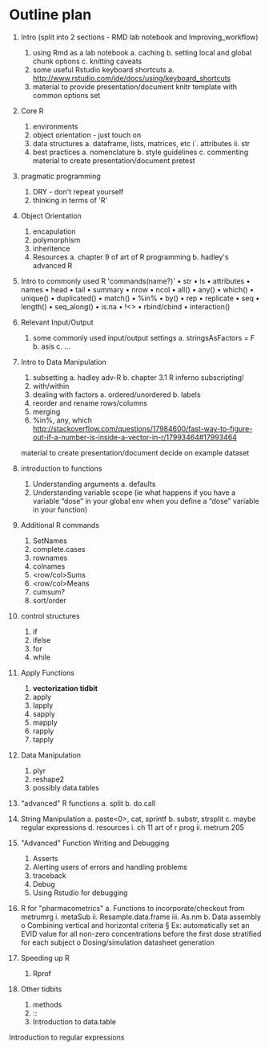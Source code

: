 Outline plan
========================================

1. Intro (split into 2 sections - RMD lab notebook and Improving_workflow)
	1. using Rmd as a lab notebook
		a. caching
		b. setting local and global chunk options
		c. knitting caveats
	2. some useful Rstudio keyboard shortcuts
		a. http://www.rstudio.com/ide/docs/using/keyboard_shortcuts
	3. material to provide
		presentation/document
		knitr template with common options set
		
2. Core R
	1. environments
	2. object orientation - just touch on
	3. data structures
		a. dataframe, lists, matrices, etc
			i`. attributes
			ii. str
	4. best practices
		a. nomenclature
		b. style guidelines
		c. commenting
material to create
		presentation/document
		pretest

3. pragmatic programming
	1. DRY - don't repeat yourself
	2. thinking in terms of 'R'

4. Object Orientation
	1. encapulation
	2. polymorphism
	3. inheritence
	4. Resources
		a. chapter 9 of art of R programming
		b. hadley's advanced R

5. Intro to commonly used R 'commands(name?)'
	• str
	• ls
	• attributes
	• names
	• head
	• tail
	• summary
	• nrow
	• ncol
	• all()
	• any()
	• which()
	• unique()
	• duplicated()
	• match()
	• %in%
	• by()
	• rep
	• replicate
	• seq
	• length()
	• seq_along()
	• is.na
	• !<>
	• rbind/cbind
	• interaction()

6. Relevant Input/Output
	1. some commonly used input/output settings
		a. stringsAsFactors = F
		b. asis
		c. …
		
7. Intro to Data Manipulation
	1. subsetting
		a. hadley adv-R
		b. chapter 3.1 R inferno subscripting!
	2. with/within
	3. dealing with factors
		a. ordered/unordered
		b. labels
	4. reorder and rename rows/columns
	5. merging 
	6. %in%, any, which http://stackoverflow.com/questions/17984600/fast-way-to-figure-out-if-a-number-is-inside-a-vector-in-r/17993464#17993464
	
	material to create
		presentation/document
		decide on example dataset

		
8. introduction to functions
	1. Understanding arguments
		a. defaults
	2. Understanding variable scope (ie what happens if you have a variable “dose” in your global env when you define a “dose” variable in your function)
	
9. Additional R commands
	1. SetNames
	2. complete.cases
	3. rownames
	4. colnames
	5. <row/col>Sums
	6. <row/col>Means
	7. cumsum?
	8. sort/order
		
	

10. control structures
	1. if
	2. ifelse
	3. for 
	4. while
	
11. Apply Functions
	1. **vectorization tidbit**
	2. apply
	3. lapply
	4. sapply
	5. mapply
	6. rapply
	7. tapply
		
12. Data Manipulation
	1. plyr
	2. reshape2
	3. possibly data.tables
	
13. "advanced" R functions
		a. split
		b. do.call
		
14. String Manipulation
		a. paste<0>, cat, sprintf
		b. substr, strsplit
		c. maybe regular expressions
		d. resources
			i. ch 11 art of r prog
			ii. metrum 205
		
15. "Advanced" Function Writing and Debugging
	1. Asserts
	2. Alerting users of errors and handling problems
	3. traceback
	4. Debug
	5. Using Rstudio for debugging

16. R for "pharmacometrics"
		a. Functions to incorporate/checkout from metrumrg
			i. metaSub
			ii. Resample.data.frame
			iii. As.nm
		b. Data assembly
		o Combining vertical and horizontal criteria 
			§ Ex: automatically set an EVID value for all non-zero concentrations before the first dose stratified for each subject 
		o Dosing/simulation datasheet generation
		
			
17. Speeding up R
	1. Rprof

18. Other tidbits
	1. methods
	2. ::
	3. Introduction to data.table

Introduction to regular expressions